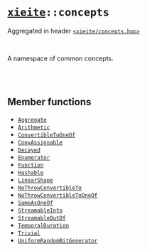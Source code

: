# [`xieite`](../README.md)`::concepts`
Aggregated in header [`<xieite/concepts.hpp>`](../include/xieite/concepts.hpp)

<br/>

A namespace of common concepts.

<br/><br/>

## Member functions
- [`Aggregate`](../docs/concepts/Aggregate.md)
- [`Arithmetic`](../docs/concepts/Arithmetic.md)
- [`ConvertibleToOneOf`](../docs/concepts/ConvertibleToOneOf.md)
- [`CopyAssignable`](../docs/concepts/CopyAssignable.md)
- [`Decayed`](../docs/concepts/Decayed.md)
- [`Enumerator`](../docs/concepts/Enumerator.md)
- [`Function`](../docs/concepts/Function.md)
- [`Hashable`](../docs/concepts/Hashable.md)
- [`LinearShape`](../docs/concepts/LinearShape.md)
- [`NoThrowConvertibleTo`](../docs/concepts/NoThrowConvertibleTo.md)
- [`NoThrowConvertibleToOneOf`](../docs/concepts/NoThrowConvertibleToOneOf.md)
- [`SameAsOneOf`](../docs/concepts/SameAsOneOf.md)
- [`StreamableInto`](../docs/concepts/StreamableInto.md)
- [`StreamableOutOf`](../docs/concepts/StreamableOutOf.md)
- [`TemporalDuration`](../docs/concepts/TemporalDuration.md)
- [`Trivial`](../docs/concepts/Trivial.md)
- [`UniformRandomBitGenerator`](../docs/concepts/UniformRandomBitGenerator.md)
